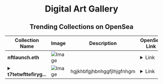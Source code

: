 <div align="center">

# Digital Art Gallery

## Trending Collections on OpenSea

| Collection Name                       | Image                                                                                     | Description                       | OpenSea Link                                                                                          |
|---------------------------------------|-------------------------------------------------------------------------------------------|-----------------------------------|--------------------------------------------------------------------------------------------------------|
| **nftlaunch.eth** | ![Image](https://i.seadn.io/s/raw/files/e958a4baa73e2d5589fff12b119a8cbc.png?w=500&auto=format?w=200&auto=format) |  | <details><summary>Link</summary>[nftlaunch.eth](https://opensea.io/collection/nftlaunch-eth-2)</details> |
| **<details><summary>t7tetwfttefiryg...</summary>t7tetwfttefiryguirdg</details>** | ![Image](https://i.seadn.io/s/raw/files/6c2f88d1cbf56213d307540e710ce427.jpg?w=500&auto=format?w=200&auto=format) | hgjkhbfgjhbnhggfjlhjgfnhgm | <details><summary>Link</summary>[t7tetwfttefiryguirdg](https://opensea.io/collection/t7tetwfttefiryguirdg)</details> |

</div>